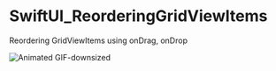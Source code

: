 # SwiftUI_ReorderingGridViewItems
Reordering GridViewItems using onDrag, onDrop

![Animated GIF-downsized](https://media.giphy.com/media/VKag1iKbSIgIUCBNq8/giphy.gif)
